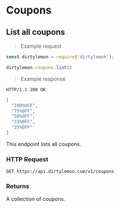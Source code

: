 # Coupons

## List all coupons

> Example request

```javascript
const dirtylemon = require('dirtylemon');

dirtylemon.coupons.list()
```

> Example response

```http
HTTP/1.1 200 OK
```

```json
[
  "100%OFF",
  "75%OFF",
  "50%OFF",
  "33%OFF",
  "25%OFF"
]
```

This endpoint lists all coupons.

### HTTP Request

`GET https://api.dirtylemon.com/v1/coupons`

### Returns

A collection of coupons.
